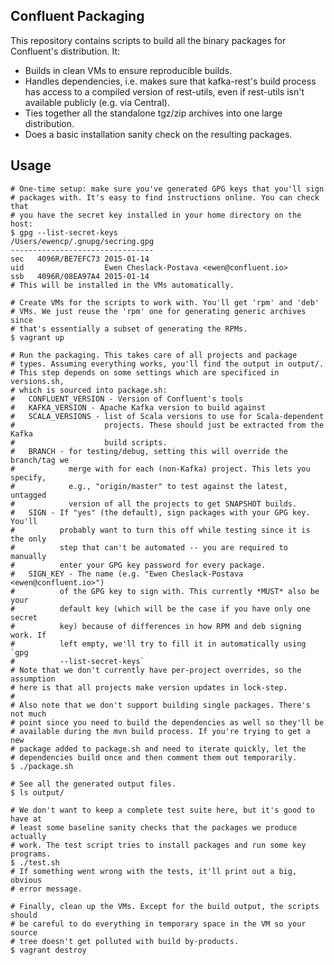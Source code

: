 Confluent Packaging
-------------------

This repository contains scripts to build all the binary packages for
Confluent's distribution. It:

* Builds in clean VMs to ensure reproducible builds.
* Handles dependencies, i.e. makes sure that kafka-rest's build process has
  access to a compiled version of rest-utils, even if rest-utils isn't available
  publicly (e.g. via Central).
* Ties together all the standalone tgz/zip archives into one large distribution.
* Does a basic installation sanity check on the resulting packages.


Usage
-----

    # One-time setup: make sure you've generated GPG keys that you'll sign
    # packages with. It's easy to find instructions online. You can check that
    # you have the secret key installed in your home directory on the host:
    $ gpg --list-secret-keys
    /Users/ewencp/.gnupg/secring.gpg
    --------------------------------
    sec   4096R/BE7EFC73 2015-01-14
    uid                  Ewen Cheslack-Postava <ewen@confluent.io>
    ssb   4096R/08EA97A4 2015-01-14
    # This will be installed in the VMs automatically.

    # Create VMs for the scripts to work with. You'll get 'rpm' and 'deb'
    # VMs. We just reuse the 'rpm' one for generating generic archives since
    # that's essentially a subset of generating the RPMs.
    $ vagrant up

    # Run the packaging. This takes care of all projects and package
    # types. Assuming everything works, you'll find the output in output/.
    # This step depends on some settings which are specificed in versions.sh,
    # which is sourced into package.sh:
    #   CONFLUENT_VERSION - Version of Confluent's tools
    #   KAFKA_VERSION - Apache Kafka version to build against
    #   SCALA_VERSIONS - list of Scala versions to use for Scala-dependent
    #                    projects. These should just be extracted from the Kafka
    #                    build scripts.
    #   BRANCH - for testing/debug, setting this will override the branch/tag we
    #            merge with for each (non-Kafka) project. This lets you specify,
    #            e.g., "origin/master" to test against the latest, untagged
    #            version of all the projects to get SNAPSHOT builds.
    #   SIGN - If "yes" (the default), sign packages with your GPG key. You'll
    #          probably want to turn this off while testing since it is the only
    #          step that can't be automated -- you are required to manually
    #          enter your GPG key password for every package.
    #   SIGN_KEY - The name (e.g. "Ewen Cheslack-Postava <ewen@confluent.io>")
    #          of the GPG key to sign with. This currently *MUST* also be your
    #          default key (which will be the case if you have only one secret
    #          key) because of differences in how RPM and deb signing work. If
    #          left empty, we'll try to fill it in automatically using `gpg
    #          --list-secret-keys`
    # Note that we don't currently have per-project overrides, so the assumption
    # here is that all projects make version updates in lock-step.
    #
    # Also note that we don't support building single packages. There's not much
    # point since you need to build the dependencies as well so they'll be
    # available during the mvn build process. If you're trying to get a new
    # package added to package.sh and need to iterate quickly, let the
    # dependencies build once and then comment them out temporarily.
    $ ./package.sh

    # See all the generated output files.
    $ ls output/

    # We don't want to keep a complete test suite here, but it's good to have at
    # least some baseline sanity checks that the packages we produce actually
    # work. The test script tries to install packages and run some key programs.
    $ ./test.sh
    # If something went wrong with the tests, it'll print out a big, obvious
    # error message.

    # Finally, clean up the VMs. Except for the build output, the scripts should
    # be careful to do everything in temporary space in the VM so your source
    # tree doesn't get polluted with build by-products.
    $ vagrant destroy
